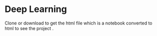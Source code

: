 # Deep Learning
Clone or download to get the html file which is a notebook converted to html to see the project .
